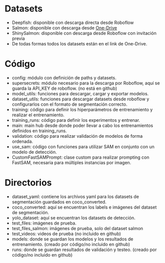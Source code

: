# Datasets
- Deepfish: disponible con descarga directa desde Roboflow
- Salmon: disponible con descarga desde [One-Drive](https://usmcl-my.sharepoint.com/:f:/g/personal/julio_lopezb_sansano_usm_cl/EhFfwMzPsBVAtpc5rhund-QBJO7Cbiao084XnxQHPRUbpg?e=QmbrAB)
- ShinySalmon: disponible con descarga desde Roboflow con invitación previa
- De todas formas todos los datasets están en el link de One-Drive.

# Código
- config: módulo con definición de paths y datasets.
- supersecrets: módulo necesario para la descarga por Roboflow, aquí se guarda la API_KEY de roboflow. (no está en github)
- model_utils: funciones para descargar, cargar y exportar modelos.
- dataset_utils: funciones para descargar datasets desde roboflow y configurarlos con el formato de segmentación correcto.
- training: código para definir los hiperparámetros de entrenamiento y realizar el entrenamiento.
- training_runs: código para definir los experimentos y entrenar.
- main: main hub desde donde poder llevar a cabo los entrenamientos definidos en training_runs.
- validation: código para realizar validación de modelos de forma ordenada.
- use_sam: código con funciones para utilizar SAM en conjunto con un modelo de detección.
- CustomFastSAMPrompt: clase custom para realizar prompting con FastSAM, necesaria para múltiples instancias por imagen.

# Directorios
- dataset_yaml: contiene los archivos yaml para los datasets de segmentación guardados en coco_converted.
- coco_converted: aquí se encuentran los labels e imágenes del dataset de segmentación.
- yolo_dataset: aquí se encuentran los datasets de detección.
- test_files: imágenes de prueba.
- test_files_salmon: imágenes de prueba, solo del dataset salmon
- test_videos: videos de prueba (no incluido en github)
- models: donde se guardan los modelos y los resultados de entrenamiento. (creado por código/no incluido en github)
- runs: donde se guardan resultados de validación y testeo. (creado por código/no incluido en github)